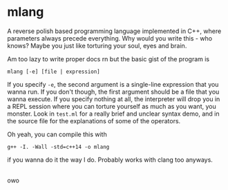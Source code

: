 # mlang

A reverse polish based programming language implemented in C++, where parameters always precede everything. Why would you
write this - who knows?
Maybe you just like torturing your soul, eyes and brain. <br>

Am too lazy to write proper docs rn but the basic gist of the program is
```
mlang [-e] [file | expression]
```
If you specify `-e`, the second argument is a single-line expression that you wanna run. If you don't though,
the first argument should be a file that you wanna execute.
If you specify nothing at all, the interpreter will drop you in a REPL session where you can torture yourself as much
as you want, you monster. Look in `test.ml` for a really brief and unclear syntax demo, and in the source file for the
explanations of some of the operators. <br>

Oh yeah, you can compile this with
```
g++ -I. -Wall -std=c++14 -o mlang
```
if you wanna do it the way I do. Probably works with clang too anyways.<br><br>

owo
